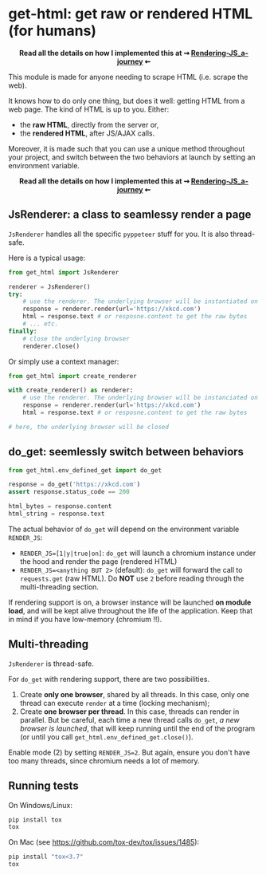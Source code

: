 # get-html: get raw or rendered HTML (for humans)

**<p align=center>Read all the details on how I implemented this at ⇝
[Rendering-JS_a-journey](https://github.com/derlin/get-html/blob/master/blog/Rendering-JS_a-journey.md) ⇜ </p>**

This module is made for anyone needing to scrape HTML (i.e. scrape the web).

It knows how to do only one thing, but does it well: getting HTML from a web page. The kind of HTML is up to you. Either:

* the **raw HTML**, directly from the server or,
* the **rendered HTML**, after JS/AJAX calls.

Moreover, it is made such that you can use a unique method throughout your project, 
and switch between the two behaviors at launch by setting an environment variable.

**<p align=center>Read all the details on how I implemented this at ⇝
[Rendering-JS_a-journey](https://github.com/derlin/get-html/blob/master/blog/Rendering-JS_a-journey.md) ⇜ </p>**

## JsRenderer: a class to seamlessy render a page

`JsRenderer` handles all the specific `pyppeteer` stuff for you. It is also thread-safe.

Here is a typical usage:

```python
from get_html import JsRenderer

renderer = JsRenderer()
try:  
    # use the renderer. The underlying browser will be instantiated on first call to render.
    response = renderer.render(url='https://xkcd.com')
    html = response.text # or resposne.content to get the raw bytes
    # ... etc.
finally:
    # close the underlying browser
    renderer.close()
```

Or simply use a context manager:
```python
from get_html import create_renderer

with create_renderer() as renderer:  
    # use the renderer. The underlying browser will be instanciated on first call to render
    response = renderer.render(url='https://xkcd.com')
    html = response.text # or resposne.content to get the raw bytes

# here, the underlying browser will be closed
```

## do_get: seemlessly switch between behaviors

```python
from get_html.env_defined_get import do_get

response = do_get('https://xkcd.com')
assert response.status_code == 200

html_bytes = response.content
html_string = response.text
```

The actual behavior of `do_get` will depend on the environment variable `RENDER_JS`:

* `RENDER_JS=[1|y|true|on]`: `do_get` will launch a chromium instance under the hood and render the page (rendered HTML)
* `RENDER_JS=<anything BUT 2>` (default): `do_get` will forward the call to `requests.get` (raw HTML). 
  Do **NOT** use `2` before reading through the multi-threading section.

If rendering support is on, a browser instance will be launched **on module load**, and will be kept alive throughout the life of the application.
Keep that in mind if you have low-memory (chromium !!).

## Multi-threading

`JsRenderer` is thread-safe.

For `do_get` with rendering support, there are two possibilities.

1. Create **only one browser**, shared by all threads. In this case, only one thread can execute `render` at a time (locking mechanism);
2. Create **one browser per thread**. In this case, threads can render in parallel. But be careful, each time a new thread calls `do_get`,
  *a new browser is launched*, that will keep running until the end of the program (or until you call `get_html.env_defined_get.close()`).

Enable mode (2) by setting `RENDER_JS=2`. But again, ensure you don't have too many threads, since chromium needs a lot of memory.

## Running tests

On Windows/Linux:
```bash
pip install tox
tox
```

On Mac (see https://github.com/tox-dev/tox/issues/1485):
```bash
pip install "tox<3.7"
tox
```